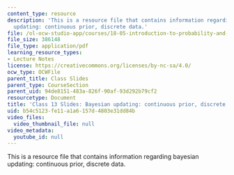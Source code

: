 ```yaml
---
content_type: resource
description: 'This is a resource file that contains information regarding bayesian
  updating: continuous prior, discrete data.'
file: /ol-ocw-studio-app/courses/18-05-introduction-to-probability-and-statistics-spring-2014/b54c5123fe11a1a6157d4803e31dd84b_MIT18_05S14_class13slides.pdf
file_size: 386148
file_type: application/pdf
learning_resource_types:
- Lecture Notes
license: https://creativecommons.org/licenses/by-nc-sa/4.0/
ocw_type: OCWFile
parent_title: Class Slides
parent_type: CourseSection
parent_uid: 94de8151-483a-826f-90af-93d292b79cf2
resourcetype: Document
title: 'Class 13 Slides: Bayesian updating: continuous prior, discrete data'
uid: b54c5123-fe11-a1a6-157d-4803e31dd84b
video_files:
  video_thumbnail_file: null
video_metadata:
  youtube_id: null
---
```

This is a resource file that contains information regarding bayesian updating: continuous prior, discrete data.